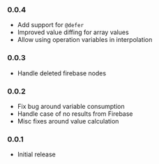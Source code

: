 ### 0.0.4

- Add support for `@defer`
- Improved value diffing for array values
- Allow using operation variables in interpolation

### 0.0.3

- Handle deleted firebase nodes

### 0.0.2

- Fix bug around variable consumption
- Handle case of no results from Firebase
- Misc fixes around value calculation

### 0.0.1

- Initial release
